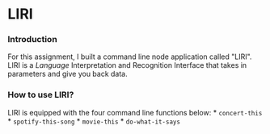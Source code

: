 # LIRI

### Introduction
For this assignment, I built a command line node application called "LIRI".  LIRI is a _Language_ Interpretation and Recognition Interface that takes in parameters and give you back data.

### How to use LIRI?
LIRI is equipped with the four command line functions below:
    * `concert-this`
    * `spotify-this-song`
    * `movie-this`
    * `do-what-it-says`
